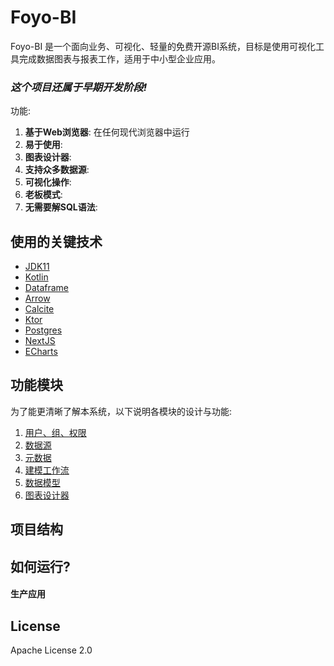 # Foyo-BI

Foyo-BI 是一个面向业务、可视化、轻量的免费开源BI系统，目标是使用可视化工具完成数据图表与报表工作，适用于中小型企业应用。

### ***这个项目还属于早期开发阶段!***

功能:
1. **基于Web浏览器**: 在任何现代浏览器中运行
2. **易于使用**:
3. **图表设计器**:
4. **支持众多数据源**:
5. **可视化操作**:
6. **老板模式**:
7. **无需要解SQL语法**:


## 使用的关键技术

* [JDK11](http://#)
* [Kotlin](https://kotlinlang.org)
* [Dataframe](https://kotlin.github.io/dataframe)
* [Arrow](https://arrow.apache.org)
* [Calcite](https://calcite.apache.org)
* [Ktor](https://ktor.io)
* [Postgres](https://www.postgresql.org)
* [NextJS](https://nextjs.org/)
* [ECharts](https://echarts.apache.org/zh/index.html)

## 功能模块

为了能更清晰了解本系统，以下说明各模块的设计与功能:

1. [用户、组、权限](./docs/user.md)
2. [数据源](./docs/data-source.md)
3. [元数据](./docs/meta-data.md)
4. [建模工作流](./docs/workflow.md)
5. [数据模型](./docs/data-model.md)
6. [图表设计器](./docs/chart-design.md)


## 项目结构

## 如何运行?


#### 生产应用

## License

Apache License 2.0
